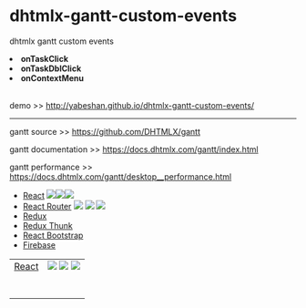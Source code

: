 # dhtmlx-gantt-custom-events
dhtmlx gantt custom events<b>
<li>onTaskClick</li>
<li>onTaskDblClick</li>
<li>onContextMenu</li></b><br/>


demo >> http://yabeshan.github.io/dhtmlx-gantt-custom-events/

________________________________

gantt source >> https://github.com/DHTMLX/gantt

gantt documentation >> https://docs.dhtmlx.com/gantt/index.html

gantt performance >> https://docs.dhtmlx.com/gantt/desktop__performance.html



* [React](https://github.com/facebook/react/)
<a href="https://www.npmjs.com/package/react"><img src="https://img.shields.io/npm/l/react.svg?style=flat-square"></a><a href="https://www.npmjs.com/package/react"><img src="https://img.shields.io/npm/v/react.svg?style=flat-square"></a><a href="https://www.npmjs.com/package/react"><img src="https://img.shields.io/npm/dm/react.svg?style=flat-square"></a>
* [React Router](https://github.com/ReactTraining/react-router)
  <a href="https://www.npmjs.com/package/react-router"><img src="https://img.shields.io/npm/l/react-router.svg?style=flat-square"></a>
  <a href="https://www.npmjs.com/package/react-router"><img src="https://img.shields.io/npm/v/react-router.svg?style=flat-square"></a>
  <a href="https://www.npmjs.com/package/react-router"><img src="https://img.shields.io/npm/dm/react-router.svg?style=flat-square"></a>
* [Redux](https://github.com/reduxjs/redux)
* [Redux Thunk](https://github.com/reduxjs/redux-thunk)
* [React Bootstrap](https://github.com/react-bootstrap/react-bootstrap)
* [Firebase](https://firebase.google.com/)

| | |
|---|---|
| [React](https://github.com/facebook/react/) | <a href="https://www.npmjs.com/package/react"><img src="https://img.shields.io/npm/l/react.svg?style=flat-square"></a> <a href="https://www.npmjs.com/package/react"><img src="https://img.shields.io/npm/v/react.svg?style=flat-square"></a> <a href="https://www.npmjs.com/package/react"><img src="https://img.shields.io/npm/dm/react.svg?style=flat-square"></a> |
|  |  |
|  |  |
|  |  |
|  |  |
|  |  |
|  |  |
|  |  |
